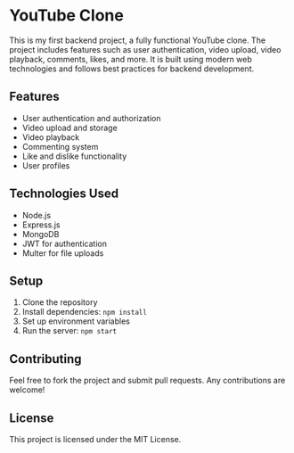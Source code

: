 # YouTube Clone

This is my first backend project, a fully functional YouTube clone. The project includes features such as user authentication, video upload, video playback, comments, likes, and more. It is built using modern web technologies and follows best practices for backend development.

## Features
- User authentication and authorization
- Video upload and storage
- Video playback
- Commenting system
- Like and dislike functionality
- User profiles

## Technologies Used
- Node.js
- Express.js
- MongoDB
- JWT for authentication
- Multer for file uploads

## Setup
1. Clone the repository
2. Install dependencies: `npm install`
3. Set up environment variables
4. Run the server: `npm start`

## Contributing
Feel free to fork the project and submit pull requests. Any contributions are welcome!

## License
This project is licensed under the MIT License.